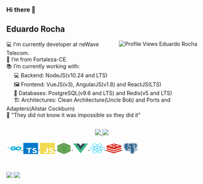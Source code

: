 ### Hi there 👋
## Eduardo Rocha
<img align="right" alt="Profile Views Eduardo Rocha" src="https://komarev.com/ghpvc/?username=rochaeduardo997&color=e05d44" />

:computer: I'm currently developer at neWave Telecom.<br/>
:house_with_garden: I’m from Fortaleza-CE.<br/>
:books: I’m currently working with:</br>
&nbsp;&nbsp;&nbsp;&nbsp; :computer: Backend: NodeJS(v10.24 and LTS)<br/>
&nbsp;&nbsp;&nbsp;&nbsp; :framed_picture: Frontend: VueJS(v3), AngularJS(v1.8) and ReactJS(LTS)<br/>
&nbsp;&nbsp;&nbsp;&nbsp; :floppy_disk: Databases: PostgreSQL(v9.6 and LTS) and Redis(v5 and LTS)<br/>
&nbsp;&nbsp;&nbsp;&nbsp; :building_construction: Architectures: Clean Architecture(Uncle Bob) and Ports and Adapters(Alistar Cockburn)<br/>
:monocle_face: "They did not know it was impossible so they did it"

  ##
  
<div align="center">
  <a href="https://github.com/rochaeduardo997">
  <img height="160em" src="https://github-readme-stats.vercel.app/api?username=rochaeduardo997&show_icons=true&theme=monokai&include_all_commits=true&count_private=true&icon_color=EC048C"/>
  <img height="160em" src="https://github-readme-stats.vercel.app/api/top-langs/?username=rochaeduardo997&layout=compact&langs_count=7&theme=monokai"/>
</div>
  
<div style="display: inline_block">
  <br />
  <img align="center" height="30" width="40" src="https://github.com/devicons/devicon/blob/master/icons/go/go-original-wordmark.svg">
  <img align="center" height="30" width="40" src="https://github.com/devicons/devicon/blob/master/icons/typescript/typescript-plain.svg">
  <img align="center" height="30" width="40" src="https://github.com/devicons/devicon/blob/master/icons/javascript/javascript-plain.svg">

  <img align="center" height="30" width="40" src="https://github.com/devicons/devicon/blob/master/icons/nodejs/nodejs-plain.svg">
  <img align="center" height="30" width="40" src="https://github.com/devicons/devicon/blob/master/icons/vuejs/vuejs-original.svg">
  <img align="center" height="30" width="40" src="https://github.com/devicons/devicon/blob/master/icons/react/react-original.svg">

  <img align="center" height="30" width="40" src="https://github.com/devicons/devicon/blob/master/icons/redis/redis-plain.svg">
  <img align="center" height="30" width="40" src="https://github.com/devicons/devicon/blob/master/icons/postgresql/postgresql-plain.svg">
</div>
  
  ##
 <br/>
<div> 
  <a href="https://www.linkedin.com/in/carlos-eduardo-rocha-lima-70ba3a214/" target="_blank"><img src="https://img.shields.io/badge/-LinkedIn-%230077B5?style=for-the-badge&logo=linkedin&logoColor=white" target="_blank"></a>
  <a href="https://gitlab.com/rochaeduardo997/" target="_blank"><img src="https://img.shields.io/badge/GitLab-330F63?style=for-the-badge&logo=gitlab&logoColor=white" target="_blank"></a>
</div>
